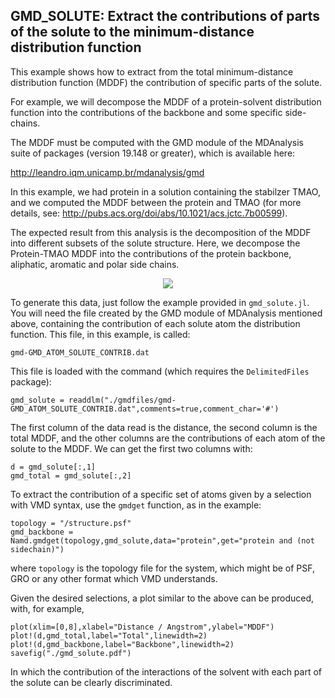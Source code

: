 ## GMD_SOLUTE: Extract the contributions of parts of the solute to the minimum-distance distribution function

This example shows how to extract from the total minimum-distance
distribution function (MDDF) the contribution of specific parts of the
solute. 

For example, we will decompose the MDDF of a protein-solvent
distribution function into the contributions of the backbone and some
specific side-chains. 

The MDDF must be computed with the GMD module of the MDAnalysis suite of
packages (version 19.148 or greater), which is available here:

http://leandro.iqm.unicamp.br/mdanalysis/gmd

In this example, we had protein in a solution containing the stabilzer
TMAO, and we computed the MDDF between the protein and TMAO (for more
details, see: http://pubs.acs.org/doi/abs/10.1021/acs.jctc.7b00599). 

The expected result from this analysis is the decomposition of the MDDF
into different subsets of the solute structure. Here, we decompose the
Protein-TMAO MDDF into the contributions of the protein backbone,
aliphatic, aromatic and polar side chains. 

<p align="center">
<img src="https://github.com/mcubeg/namdjl/raw/master/examples/gmd_solute/gmdfiles/gmd_total.png">
</p>

To generate this data, just follow the example provided in
`gmd_solute.jl`. You will need the file created by the GMD module of
MDAnalysis mentioned above, containing the contribution of each solute
atom the distribution function. This file, in this example, is called:
``` 
gmd-GMD_ATOM_SOLUTE_CONTRIB.dat
```
This file is loaded with the command (which requires the `DelimitedFiles` package):

```
gmd_solute = readdlm("./gmdfiles/gmd-GMD_ATOM_SOLUTE_CONTRIB.dat",comments=true,comment_char='#')
```
The first column of the data read is the distance, the second column is
the total MDDF, and the other columns are the contributions of each atom
of the solute to the MDDF. We can get the first two columns with: 
```
d = gmd_solute[:,1]
gmd_total = gmd_solute[:,2]
```
To extract the contribution of a specific set of atoms given by a
selection with VMD syntax, use the `gmdget` function, as in the example:
```
topology = "/structure.psf"
gmd_backbone = Namd.gmdget(topology,gmd_solute,data="protein",get="protein and (not sidechain)")
```
where `topology` is the topology file for the system, which might be of
PSF, GRO or any other format which VMD understands.

Given the desired selections, a plot similar to the above can be
produced, with, for example,
```
plot(xlim=[0,8],xlabel="Distance / Angstrom",ylabel="MDDF")
plot!(d,gmd_total,label="Total",linewidth=2)
plot!(d,gmd_backbone,label="Backbone",linewidth=2)
savefig("./gmd_solute.pdf")
```
In which the contribution of the interactions of the solvent with each
part of the solute can be clearly discriminated.






